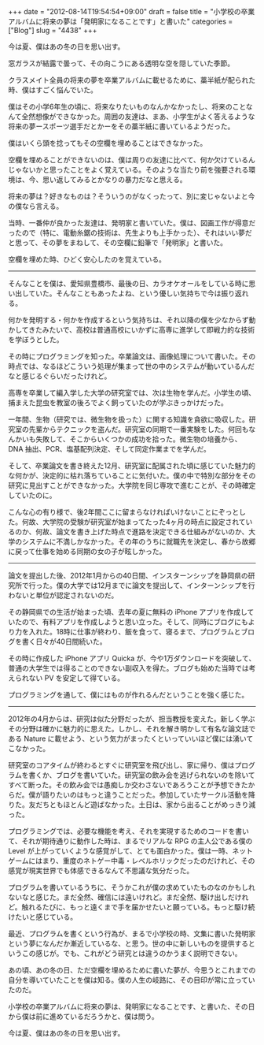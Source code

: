 +++
date = "2012-08-14T19:54:54+09:00"
draft = false
title = "小学校の卒業アルバムに将来の夢は「発明家になることです」と書いた"
categories = ["Blog"]
slug = "4438"
+++

今は夏、僕はあの冬の日を思い出す。

窓ガラスが結露で曇って、その向こうにある透明な空を隠していた季節。

クラスメイト全員の将来の夢を卒業アルバムに載せるために、藁半紙が配られた時、僕はすごく悩んでいた。

僕はその小学6年生の頃に、将来なりたいものなんかなかったし、将来のことなんて全然想像ができなかった。周囲の友達は、まあ、小学生がよく答えるような将来の夢ースポーツ選手だとかーをその藁半紙に書いているようだった。

僕はいくら頭を捻ってもその空欄を埋めることはできなかった。

空欄を埋めることができないのは、僕は周りの友達に比べて、何か欠けているんじゃないかと思ったことをよく覚えている。そのような当たり前を強要される環境は、今、思い返してみるとかなりの暴力だなと思える。

将来の夢は？好きなものは？そういうのがなくったって、別に変じゃないよと今の僕なら言える。

当時、一番仲が良かった友達は、発明家と書いていた。僕は、図画工作が得意だったので（特に、電動糸鋸の技術は、先生よりも上手かった）、それはいい夢だと思って、その夢をまねして、その空欄に鉛筆で「発明家」と書いた。

空欄を埋めた時、ひどく安心したのを覚えている。

---

そんなことを僕は、愛知県豊橋市、最後の日、カラオケオールをしている時に思い出していた。そんなこともあったよね、という優しい気持ちで今は振り返れる。

何かを発明する・何かを作成するという気持ちは、それ以降の僕を少なからず動かしてきたみたいで、高校は普通高校にいかずに高専に進学して即戦力的な技術を学ぼうとした。

その時にプログラミングを知った。卒業論文は、画像処理について書いた。その時点では、なるほどこういう処理が集まって世の中のシステムが動いているんだなと感じるぐらいだったけれど。

高専を卒業して編入学した大学の研究室では、次は生物を学んだ。小学生の頃、捕まえた昆虫を教室の後ろでよく飼っていたのが学ぶきっかけだった。

一年間、生物（研究では、微生物を扱った）に関する知識を貪欲に吸収した。研究室の先輩からテクニックを盗んだ。研究室の同期で一番実験をした。何回もなんかいも失敗して、そこからいくつかの成功を拾った。微生物の培養から、DNA 抽出、PCR、塩基配列決定、そして同定作業までを学んだ。

そして、卒業論文を書き終えた12月、研究室に配属された頃に感じていた魅力的な何かが、決定的に枯れ落ちていることに気付いた。僕の中で特別な部分をその研究に見出すことができなかった。大学院を同じ専攻で進むことが、その時確定していたのに。

こんな心の有り様で、後2年間ここに留まらなければいけないことにぞっとした。何故、大学院の受験が研究室が始まってたった4ヶ月の時点に設定されているのか、何故、論文を書き上げた時点で進路を決定できる仕組みがないのか、大学のシステムに不満しかなかった。その年のうちに就職先を決定し、春から故郷に戻って仕事を始める同期の女の子が眩しかった。

---

論文を提出した後、2012年1月からの40日間、インスターンシップを静岡県の研究所で行った。僕の大学では12月までに論文を提出して、インターンシップを行わないと単位が認定されないのだ。

その静岡県での生活が始まった頃、去年の夏に無料の iPhone アプリを作成していたので、有料アプリを作成しようと思い立った。そして、同時にブログにもより力を入れた。18時に仕事が終わり、飯を食って、寝るまで、プログラムとブログを書く日々が40日間続いた。

その時に作成した iPhone アプリ Quicka が、今や1万ダウンロードを突破して、普通の大学生では得ることのできない副収入を得た。ブログも始めた当時では考えられない PV を安定して得ている。

プログラミングを通して、僕にはものが作れるんだということを強く感じた。

---

2012年の4月からは、研究は似た分野だったが、担当教授を変えた。新しく学ぶその分野は確かに魅力的に思えた。しかし、それを解き明かして有名な論文誌である Nature に載せよう、という気力がまったくといっていいほど僕には湧いてこなかった。

研究室のコアタイムが終わるとすぐに研究室を飛び出し、家に帰り、僕はプログラムを書くか、ブログを書いていた。研究室の飲み会を逃げられないのを除いてすべて断った。その飲み会では愚痴しか交わさないであろうことが予想できたからだ。僕が語りたいのはもっと違うことだった。参加していたサークル活動を降りた。友だちともほとんど遊ばなかった。土日は、家から出ることがめっきり減った。

プログラミングでは、必要な機能を考え、それを実現するためのコードを書いて、それが期待通りに動作した時は、まるでリアルな RPG の主人公である僕の Level が上がっていくような感覚がして、とても面白かった。僕は一時、ネットゲームにはまり、重度のネトゲー中毒・レベルホリックだったのだけれど、その感覚が現実世界でも体感できるなんて不思議な気分だった。

プログラムを書いているうちに、そうかこれが僕の求めていたものなのかもしれないなと感じた。まだ全然、確信には遠いけれど。まだ全然、駆け出しだけれど。触れるたびに、もっと遠くまで手を届かせたいと願っている。もっと駆け続けたいと感じている。

最近、プログラムを書くという行為が、まるで小学校の時、文集に書いた発明家という夢になんだか漸近しているな、と思う。世の中に新しいものを提供するというこの感じが。でも、これがどう研究とは違うのかうまく説明できない。

あの頃、あの冬の日、ただ空欄を埋めるために書いた夢が、今思うとこれまでの自分を導いていたことを僕は知る。僕の人生の岐路に、その目印が常に立っていたのだ。

小学校の卒業アルバムに将来の夢は、発明家になることです、と書いた、その日から僕は前に進めているだろうかと、僕は問う。

今は夏、僕はあの冬の日を思い出す。
